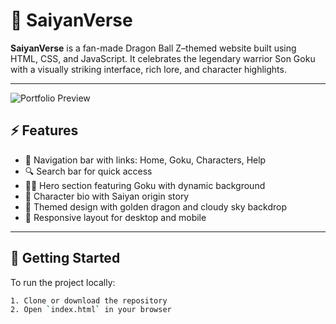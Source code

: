 # 🐉 SaiyanVerse

**SaiyanVerse** is a fan-made Dragon Ball Z–themed website built using HTML, CSS, and JavaScript. It celebrates the legendary warrior Son Goku with a visually striking interface, rich lore, and character highlights.

---
![Portfolio Preview](assets/preview.jpg)

## ⚡ Features

- 🔗 Navigation bar with links: Home, Goku, Characters, Help
- 🔍 Search bar for quick access
- 🧑‍🚀 Hero section featuring Goku with dynamic background
- 📖 Character bio with Saiyan origin story
- 🎨 Themed design with golden dragon and cloudy sky backdrop
- 📱 Responsive layout for desktop and mobile

---

## 🚀 Getting Started

To run the project locally:

```bash
1. Clone or download the repository
2. Open `index.html` in your browser
